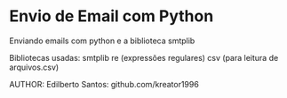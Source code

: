 # Envio de Email com Python
 Enviando emails com python e a biblioteca smtplib

 Bibliotecas usadas:
 smtplib
 re (expressões regulares)
 csv (para leitura de arquivos.csv)

 AUTHOR: Edilberto Santos: github.com/kreator1996
